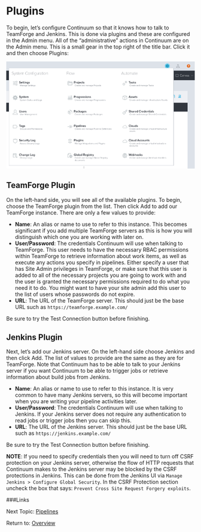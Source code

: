 Plugins
=======

To begin, let’s configure Continuum so that it knows how to talk to TeamForge
and Jenkins. This is done via plugins and these are configured in the Admin
menu.  All of the “administrative” actions in Continuum are on the Admin menu.
This is a small gear in the top right of the title bar.  Click it and then
choose Plugins:

![Admin Menu](images/admin-menu.png "Continuum Admin Menu")

TeamForge Plugin
----------------
On the left-hand side, you will see all of the available plugins. To begin,
choose the TeamForge plugin from the list. Then click Add to add our TeamForge
instance.  There are only a few values to provide:

* **Name**: An alias or name to use to refer to this instance. This becomes
  significant if you add multiple TeamForge servers as this is how you will
  distinguish which one you are working with later on.
* **User/Password**: The credentials Continuum will use when talking to 
  TeamForge. This user needs to have the necessary RBAC permissions within
  TeamForge to retrieve information about work items, as well as execute any
  actions you specify in pipelines. Either specify a user that has Site Admin
  privileges in TeamForge, or make sure that this user is added to all of the
  necessary projects you are going to work with and the user is granted the
  necessary permissions required to do what you need it to do. You might want
  to have your site admin add this user to the list of users whose passwords
  do not expire.
* **URL**: The URL of the TeamForge server.  This should just be the base URL
  such as `https://teamforge.example.com/`

Be sure to try the Test Connection button before finishing.

Jenkins Plugin
--------------
Next, let’s add our Jenkins server. On the left-hand side choose Jenkins and
then click Add. The list of values to provide are the same as they are for
TeamForge. Note that Continuum has to be able to talk to your Jenkins server if
you want Continuum to be able to trigger jobs or retrieve information about
build jobs from Jenkins.

* **Name**: An alias or name to use to refer to this instance. It is very
  common to have many Jenkins servers, so this will become important when you
  are writing your pipeline activities later.
* **User/Password**: The credentials Continuum will use when talking to Jenkins.
  If your Jenkins server does not require any authentication to read jobs or
  trigger jobs then you can skip this.
* **URL**: The URL of the Jenkins server.  This should just be the base URL such
  as `https://jenkins.example.com/`

Be sure to try the Test Connection button before finishing.

**NOTE**: If you need to specify credentials then you will need to turn off CSRF
protection on your Jenkins server, otherwise the flow of HTTP requests that
Continuum makes to the Jenkins server may be blocked by the CSRF protections in
Jenkins.  This can be done from the Jenkins UI via
`Manage Jenkins > Configure Global Security`.  In the CSRF Protection section
uncheck the box that says: `Prevent Cross Site Request Forgery exploits`.

###Links

Next Topic: [Pipelines](PIPELINES.md "Pipelines")

Return to: [Overview](../README.md "Overview")


